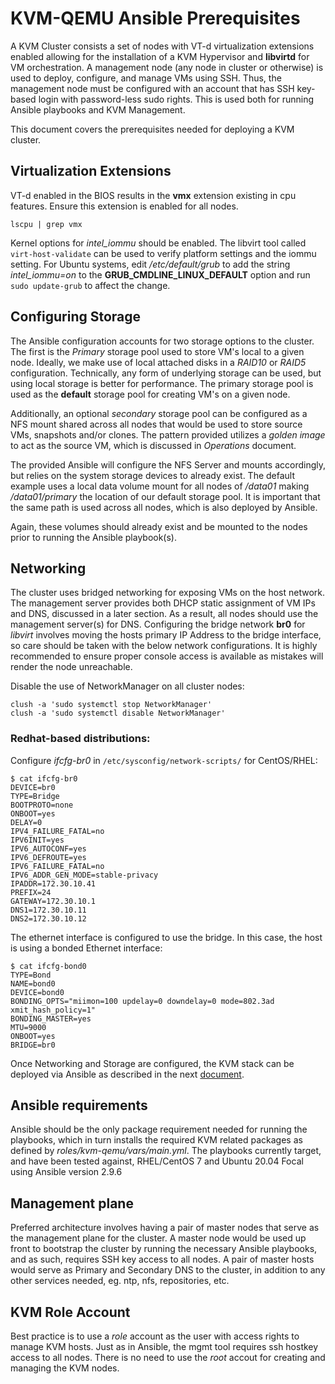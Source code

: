 KVM-QEMU Ansible Prerequisites
==============================


A KVM Cluster consists a set of nodes with VT-d virtualization extensions
enabled allowing for the installation of a KVM Hypervisor and **libvirtd** for
VM orchestration.  A management node (any node in cluster or otherwise) is used
to deploy, configure, and manage VMs using SSH. Thus, the management node must
be configured with an account that has SSH key-based login with password-less
sudo rights. This is used both for running Ansible playbooks and KVM Management.

This document covers the prerequisites needed for deploying a KVM cluster.

## Virtualization Extensions
VT-d enabled in the BIOS results in the **vmx** extension existing in cpu 
features. Ensure this extension is enabled for all nodes.
```
lscpu | grep vmx
```

Kernel options for *intel_iommu* should be enabled. The libvirt tool called 
`virt-host-validate` can be used to verify platform settings and the iommu 
setting. For Ubuntu systems, edit */etc/default/grub* to add the string 
*intel_iommu=on* to the **GRUB_CMDLINE_LINUX_DEFAULT** option and run 
`sudo update-grub` to affect the change.

## Configuring Storage

  The Ansible configuration accounts for two storage options to the cluster.
The first is the *Primary* storage pool used to store VM's local to a given
node. Ideally, we make use of local attached disks in a *RAID10* or *RAID5*
configuration. Technically, any form of underlying storage can be used, but 
using local storage is better for performance. The primary storage pool is 
used as the **default** storage pool for creating VM's on a given node.

  Additionally, an optional *secondary* storage pool can be configured as a NFS
mount shared across all nodes that would be used to store source VMs, snapshots
and/or clones. The pattern provided utilizes a *golden image* to act as the
source VM, which is discussed in *Operations* document.  

  The provided Ansible will configure the NFS Server and mounts accordingly,
but relies on the system storage devices to already exist. The default
example uses a local data volume mount for all nodes  of */data01* making
*/data01/primary* the location of our default storage pool. It is important
that the same path is used across all nodes, which is also deployed by Ansible.

  Again, these volumes should already exist and be mounted to the nodes prior
to running the Ansible playbook(s).


## Networking

The cluster uses bridged networking for exposing VMs on the host network. The 
management server provides both DHCP static assignment of VM IPs and DNS, 
discussed in a later section.  As a result, all nodes should use the management 
server(s) for DNS.  Configuring the bridge network **br0** for *libvirt* involves 
moving the hosts primary IP Address to the bridge interface, so care should be 
taken with the below network configurations. It is highly recommended to ensure 
proper console access is available as mistakes will render the node unreachable.

Disable the use of NetworkManager on all cluster nodes:
```
clush -a 'sudo systemctl stop NetworkManager'
clush -a 'sudo systemctl disable NetworkManager'
```

### Redhat-based distributions:

Configure *ifcfg-br0* in `/etc/sysconfig/network-scripts/` for CentOS/RHEL:
```
$ cat ifcfg-br0
DEVICE=br0
TYPE=Bridge
BOOTPROTO=none
ONBOOT=yes
DELAY=0
IPV4_FAILURE_FATAL=no
IPV6INIT=yes
IPV6_AUTOCONF=yes
IPV6_DEFROUTE=yes
IPV6_FAILURE_FATAL=no
IPV6_ADDR_GEN_MODE=stable-privacy
IPADDR=172.30.10.41
PREFIX=24
GATEWAY=172.30.10.1
DNS1=172.30.10.11
DNS2=172.30.10.12
```

The ethernet interface is configured to use the bridge. In this case, the host 
is using a bonded Ethernet interface:
```
$ cat ifcfg-bond0
TYPE=Bond
NAME=bond0
DEVICE=bond0
BONDING_OPTS="miimon=100 updelay=0 downdelay=0 mode=802.3ad xmit_hash_policy=1"
BONDING_MASTER=yes
MTU=9000
ONBOOT=yes
BRIDGE=br0
```

Once Networking and Storage are configured, the KVM stack can be deployed
via Ansible as described in the next [document](02-kvm-ansible.md).


## Ansible requirements 

Ansible should be the only package requirement needed for running the 
playbooks, which in turn installs the required KVM related packages as 
defined by *roles/kvm-qemu/vars/main.yml*. The playbooks currently target, 
and have been tested against, RHEL/CentOS 7 and Ubuntu 20.04 Focal using 
Ansible version 2.9.6

## Management plane

Preferred architecture involves having a pair of master nodes that 
serve as the management plane for the cluster. A master node would be 
used up front to bootstrap the cluster by running the necessary Ansible 
playbooks, and as such, requires SSH key access to all nodes. A pair of 
master hosts would serve as Primary and Secondary DNS to the cluster, in 
addition to any other services needed, eg. ntp, nfs, repositories, etc.

## KVM Role Account

Best practice is to use a *role* account as the user with access rights to 
manage KVM hosts. Just as in Ansible, the mgmt tool requires ssh hostkey 
access to all nodes. There is no need to use the *root* accout for creating 
and managing the KVM nodes.
